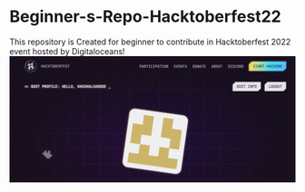 # Beginner-s-Repo-Hacktoberfest22
This repository is Created for beginner to contribute in Hacktoberfest 2022 event hosted by Digitaloceans!
<img src = "photosdata/hackto.jpg" alt = "no">
